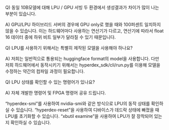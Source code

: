 
Q) 동일 10B모델에 대해 LPU / GPU 서빙 두 환경에서 생성결과가 차이가 많이 나는 부분이 있습니다. 

A) GPU/LPU 하이브리드 서버의 경우에 GPU only로 했을 때와 100퍼센트 일치하지 않을 수 있습니다. 이는 하드웨어마다 사용하는 연산기가 다르고, 연산기에 따라서 float 16 데이터 중에 하위 비트 일부가 달라질 수 있기 때문입니다. 

Q) LPU를 사용하기 위해서는 특별히 제작된 모델을 사용해야 하나요?

A) 저희는 일반적으로 통용되는 huggingface format의 model을 사용합니다. 다만 저희 하드웨어에서 동작시키기 위해서는 hyperdex_sdk/cli/run.py를 이용해 모델을 수정하는 약간의 컴파일 과정이 필요합니다.

Q) LPU 상태를 확인할 수 있는 명령어가 있나요?

A) 자체 개발한 명령어 및 FPGA 명령어 공유 드립니다.

“hyperdex-smi”를 사용하여 nvidia-smi와 같은 방식으로 LPU의 동작 상태를 확인하실 수 있습니다. “hyperdex-reset”을 사용하여 디바이스가 데드락 상태에 빠졌을 때 LPU를 초기화할 수 있습니다. “xbutil examine”을 사용하여 LPU가 잘 장착되어 있는지 확인하실 수 있습니다.

